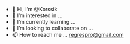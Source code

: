 - 👋 Hi, I’m @Korssik
- 👀 I’m interested in ...
- 🌱 I’m currently learning ...
- 💞️ I’m looking to collaborate on ...
- 📫 How to reach me ... regrespro@gmail.com

<!---
Korssik/Korssik is a ✨ special ✨ repository because its `README.md` (this file) appears on your GitHub profile.
You can click the Preview link to take a look at your changes.
--->
